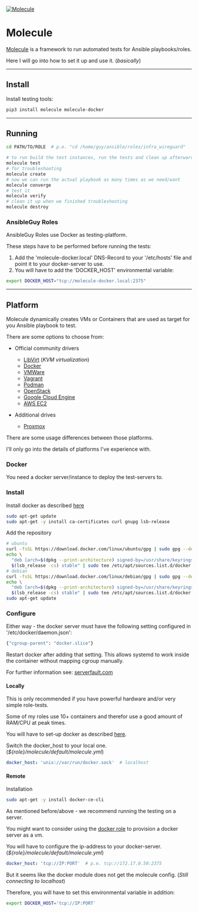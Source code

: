 [![Molecule](https://repository-images.githubusercontent.com/46383942/687a7000-5c7e-11e9-8235-51e9db9bfd68)](https://github.com/ansible-community/molecule)

# Molecule

[Molecule](https://molecule.readthedocs.io/en/latest/) is a framework to run automated tests for Ansible playbooks/roles.

Here I will go into how to set it up and use it. (_basically_)

----

## Install

Install testing tools:

```bash
pip3 install molecule molecule-docker
```

----

## Running

```bash
cd PATH/TO/ROLE  # p.e. "cd /home/guy/ansible/roles/infra_wireguard"

# to run build the test instances, run the tests and clean up afterwards
molecule test
# for troubleshooting
molecule create
# now we can run the actual playbook as many times as we need/want
molecule converge
# test it
molecule verify
# clean it up when we finished troubleshooting
molecule destroy
```

### AnsibleGuy Roles

AnsibleGuy Roles use Docker as testing-platform.

These steps have to be performed before running the tests:

1. Add the 'molecule-docker.local' DNS-Record to your '/etc/hosts' file and point it to your docker-server to use.
2. You will have to add the 'DOCKER_HOST' environmental variable:
```bash
export DOCKER_HOST="tcp://molecule-docker.local:2375"
```

----

## Platform

Molecule dynamically creates VMs or Containers that are used as target for you Ansible playbook to test.

There are some options to choose from:

* Official community drivers

  * [LibVirt](https://github.com/ansible-community/molecule-libvirt) (_KVM virtualization_)
  * [Docker](https://github.com/ansible-community/molecule-docker)
  * [VMWare](https://github.com/ansible-community/molecule-vmware)
  * [Vagrant](https://github.com/ansible-community/molecule-vagrant)
  * [Podman](https://github.com/ansible-community/molecule-podman)
  * [OpenStack](https://github.com/ansible-community/molecule-openstack)
  * [Google Cloud Engine](https://github.com/ansible-community/molecule-gce)
  * [AWS EC2](https://github.com/ansible-community/molecule-ec2)

* Additional drives
  * [Proxmox](https://github.com/meffie/molecule-proxmox)


There are some usage differences between those platforms.

I'll only go into the details of platforms I've experience with.

### Docker

You need a docker server/instance to deploy the test-servers to.

### Install
Install docker as described [here](https://docs.docker.com/engine/install/ubuntu/)

```bash
sudo apt-get update
sudo apt-get -y install ca-certificates curl gnupg lsb-release
```
Add the repository
```bash
# ubuntu
curl -fsSL https://download.docker.com/linux/ubuntu/gpg | sudo gpg --dearmor -o /usr/share/keyrings/docker-archive-keyring.gpg
echo \
  "deb [arch=$(dpkg --print-architecture) signed-by=/usr/share/keyrings/docker-archive-keyring.gpg] https://download.docker.com/linux/ubuntu \
  $(lsb_release -cs) stable" | sudo tee /etc/apt/sources.list.d/docker.list > /dev/null
# debian
curl -fsSL https://download.docker.com/linux/debian/gpg | sudo gpg --dearmor -o /usr/share/keyrings/docker-archive-keyring.gpg
echo \
  "deb [arch=$(dpkg --print-architecture) signed-by=/usr/share/keyrings/docker-archive-keyring.gpg] https://download.docker.com/linux/debian \
  $(lsb_release -cs) stable" | sudo tee /etc/apt/sources.list.d/docker.list > /dev/null
sudo apt-get update
```

### Configure

Either way - the docker server must have the following setting configured in '/etc/docker/daemon.json':

```bash
{"cgroup-parent": "docker.slice"}
```

Restart docker after adding that setting. This allows systemd to work inside the container without mapping cgroup manually.

For further information see: [serverfault.com](https://serverfault.com/questions/1053187/systemd-fails-to-run-in-a-docker-container-when-using-cgroupv2-cgroupns-priva)

#### Locally

This is only recommended if you have powerful hardware and/or very simple role-tests.

Some of my roles use 10+ containers and therefor use a good amount of RAM/CPU at peak times.

You will have to set-up docker as described [here](https://docs.docker.com/engine/security/rootless/).

Switch the docker_host to your local one. (_${role}/molecule/default/molecule.yml_)
```yaml
docker_host: 'unix://var/run/docker.sock'  # localhost
```

#### Remote

Installation
```bash
sudo apt-get -y install docker-ce-cli
```

As mentioned before/above - we recommend running the testing on a server.

You might want to consider using the [docker role](https://github.com/ansibleguy/infra_docker_minimal) to provision a docker server as a vm.

You will have to configure the ip-address to your docker-server. (_${role}/molecule/default/molecule.yml_)
```yaml
docker_host: 'tcp://IP:PORT'  # p.e. tcp://172.17.0.50:2375
```

But it seems like the docker module does not get the molecule config. (_Still connecting to localhost_)

Therefore, you will have to set this environmental variable in addition:

```bash
export DOCKER_HOST='tcp://IP:PORT'
```
